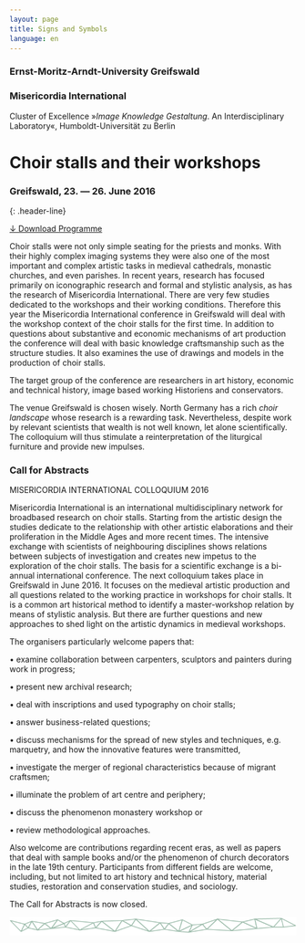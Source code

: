 ```yaml
---
layout: page
title: Signs and Symbols
language: en
---
```


### Ernst-Moritz-Arndt-University Greifswald
### Misericordia International
Cluster of Excellence »_Image Knowledge Gestaltung_. An Interdisciplinary Laboratory«, Humboldt-Universität zu Berlin

# Choir stalls and their workshops

### Greifswald, 23. — 26. June 2016
{: .header-line}

<a href="../files/flyer.pdf" class="download">↓ Download Programme</a>

Choir stalls were not only simple seating for the priests and monks. With their highly complex imaging systems they were also one of the most important and complex artistic tasks in medieval cathedrals, monastic churches, and even parishes.
In recent years, research has focused primarily on iconographic research and formal and stylistic analysis, as has the research of Misericordia International. There are very few studies dedicated to the workshops and their working conditions. Therefore this year the Misericordia International conference in Greifswald will deal with the workshop context of the choir stalls for the first time.
In addition to questions about substantive and economic mechanisms of art production the conference will deal with basic knowledge craftsmanship such as the structure studies. It also examines the use of drawings and models in the production of choir stalls.

The target group of the conference are researchers in art history, economic and technical history, image based working Historiens and conservators.

The venue Greifswald is chosen wisely. North Germany has a rich *choir landscape* whose research is a rewarding task. Nevertheless, despite work by relevant scientists that wealth is not well known, let alone scientifically. The colloquium will thus stimulate a reinterpretation of the liturgical furniture and provide new impulses.

### Call for Abstracts

MISERICORDIA INTERNATIONAL COLLOQUIUM 2016

Misericordia International is an international multidisciplinary network for broadbased research on choir stalls. Starting from the artistic design the studies dedicate to the relationship with other artistic elaborations and their proliferation in the Middle Ages and more recent times. The intensive exchange with scientists of neighbouring disciplines shows relations between subjects of investigation and creates new impetus to the exploration of the choir stalls. The basis for a scientific exchange is a bi-annual international conference.
The next colloquium takes place in Greifswald in June 2016. It focuses on the medieval artistic production and all questions related to the working practice in workshops for choir stalls. It is a common art historical method to identify a master-workshop relation by means of stylistic analysis. But there are further questions and new approaches to shed light on the artistic dynamics in medieval workshops.

The organisers particularly welcome papers that:

•	examine collaboration between carpenters, sculptors and painters during work in progress;

•	present new archival research;

•	deal with inscriptions and used typography on choir stalls;

•	answer business-related questions;

•	discuss mechanisms for the spread of new styles and techniques, e.g. marquetry, and how the innovative features were transmitted,

•	investigate the merger of regional characteristics because of migrant craftsmen;

•	illuminate the problem of art centre and periphery;

•	discuss the phenomenon monastery workshop or

•	review methodological approaches.

Also welcome are contributions regarding recent eras, as well as papers that deal with sample books and/or the phenomenon of church decorators in the late 19th century. Participants from different fields are welcome, including, but not limited to art history and technical history, material studies, restoration and conservation studies, and sociology.

The Call for Abstracts is now closed.

![Separator](../images/separator.png)
